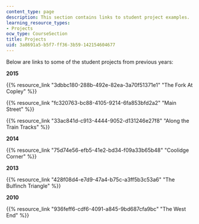 ```yaml
---
content_type: page
description: This section contains links to student project examples.
learning_resource_types:
- Projects
ocw_type: CourseSection
title: Projects
uid: 3a8691a5-b5f7-ff36-3b59-142154604677
---
```


Below are links to some of the student projects from previous years:

**2015**

{{% resource_link "3dbbc180-288b-492e-82ea-3a70f51371e1" "The Fork At Copley" %}}

{{% resource_link "fc320763-bc88-4105-9214-6fa853bfd2a2" "Main Street" %}}

{{% resource_link "33ac841d-c913-4444-9052-d131246e27f8" "Along the Train Tracks" %}}

**2014**

{{% resource_link "75d74e56-efb5-41e2-bd34-f09a33b65b48" "Coolidge Corner" %}}

**2013**

{{% resource_link "428f08d4-e7d9-47a4-b75c-a3ff5b3c53a6" "The Bulfinch Triangle" %}}

**2010**

{{% resource_link "936feff6-cdf6-4091-a845-9bd687cfa9bc" "The West End" %}}